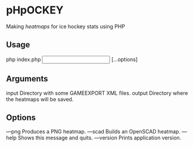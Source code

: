 # pHpOCKEY
Making *heatmaps* for ice hockey stats using PHP

## Usage
php index.php <input folder> <output folder> […options]

## Arguments
input			Directory with some GAMEEXPORT XML files.
output			Directory where the heatmaps will be saved.

## Options
—png				Produces a PNG heatmap.
—scad			Builds an OpenSCAD heatmap.
—help			Shows this message and quits.
—version	Prints application version.	